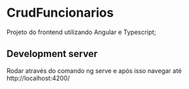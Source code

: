 # CrudFuncionarios

Projeto do frontend utilizando Angular e Typescript;

## Development server

Rodar através do comando ng serve e após isso navegar até http://localhost:4200/

